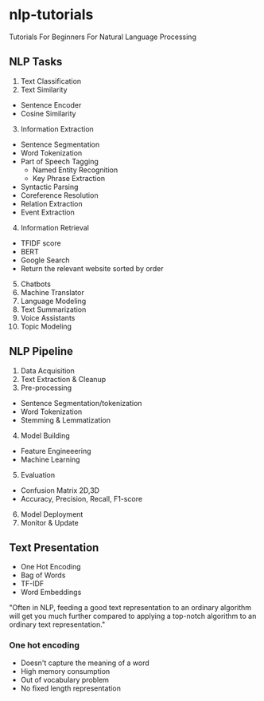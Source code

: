 # nlp-tutorials
Tutorials For Beginners For Natural Language Processing

## NLP Tasks 
1. Text Classification 
2. Text Similarity 
  - Sentence Encoder
  - Cosine Similarity
3. Information Extraction
  - Sentence Segmentation
  - Word Tokenization
  - Part of Speech Tagging
    - Named Entity Recognition
    - Key Phrase Extraction
  - Syntactic Parsing
  - Coreference Resolution
  - Relation Extraction
  - Event Extraction
4. Information Retrieval
  - TFIDF score
  - BERT
  - Google Search
  - Return the relevant website sorted by order
5. Chatbots
6. Machine Translator 
7. Language Modeling
8. Text Summarization
9. Voice Assistants
10. Topic Modeling

## NLP Pipeline
1. Data Acquisition
2. Text Extraction & Cleanup
3. Pre-processing
  - Sentence Segmentation/tokenization
  - Word Tokenization
  - Stemming & Lemmatization
4. Model Building
  - Feature Engineeering
  - Machine Learning
5. Evaluation
  - Confusion Matrix 2D,3D
  - Accuracy, Precision, Recall, F1-score
6. Model Deployment
7. Monitor & Update

## Text Presentation
- One Hot Encoding
- Bag of Words
- TF-IDF
- Word Embeddings

"Often in NLP, feeding a good text representation to an ordinary algorithm will get you much further compared to applying a top-notch algorithm to an ordinary text representation."

### One hot encoding 
- Doesn't capture the meaning of a word
- High memory consumption
- Out of vocabulary problem
- No fixed length representation
